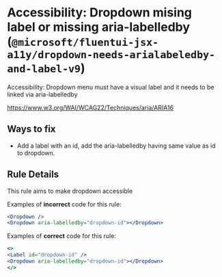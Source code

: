 # Accessibility: Dropdown mising label or missing aria-labelledby (`@microsoft/fluentui-jsx-a11y/dropdown-needs-arialabeledby-and-label-v9`)

<!-- end auto-generated rule header -->

Accessibility: Dropdown menu must have a visual label and it needs to be linked via aria-labelledby

<https://www.w3.org/WAI/WCAG22/Techniques/aria/ARIA16>

## Ways to fix

-   Add a label with an id, add the aria-labelledby having same value as id to dropdown.

## Rule Details

This rule aims to make dropdown accessible

Examples of **incorrect** code for this rule:

```jsx
<Dropdown />
<Dropdown aria-labelledby="dropdown-id"></Dropdown>
```

Examples of **correct** code for this rule:

```jsx
<>
<Label id="dropdown-id" />
<Dropdown aria-labelledby="dropdown-id"></Dropdown>
</>
```
